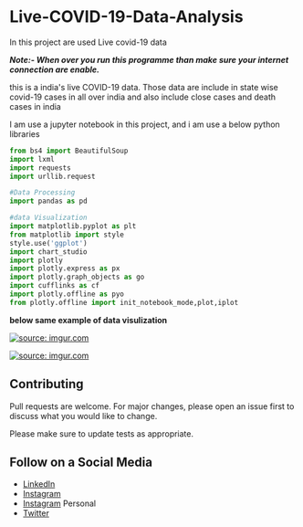 # Live-COVID-19-Data-Analysis


In this project are used Live covid-19 data

***Note:- When over you run this programme than make sure your internet connection are enable.***

this is a india's live COVID-19 data. Those data are include in state wise covid-19 cases in all over india and also include close cases and death cases in india

I am use a jupyter notebook in this project, and i am use a below python libraries 
```python
from bs4 import BeautifulSoup
import lxml
import requests
import urllib.request

#Data Processing
import pandas as pd

#data Visualization
import matplotlib.pyplot as plt
from matplotlib import style
style.use('ggplot')
import chart_studio
import plotly
import plotly.express as px
import plotly.graph_objects as go
import cufflinks as cf
import plotly.offline as pyo
from plotly.offline import init_notebook_mode,plot,iplot
```

**below same example of data visulization**


<a href="https://imgur.com/dlGGnyG"><img src="https://i.imgur.com/dlGGnyG.png" title="source: imgur.com" /></a>


<a href="https://imgur.com/UAoVO8C"><img src="https://i.imgur.com/UAoVO8C.png" title="source: imgur.com" /></a>


## Contributing
Pull requests are welcome. For major changes, please open an issue first to discuss what you would like to change.

Please make sure to update tests as appropriate.

## Follow on a Social Media
- [LinkedIn](https://bit.ly/2Ky3ho6)
- [Instagram](https://bit.ly/3b9Qeo4)
- [Instagram](https://bit.ly/32SXHV0) Personal
- [Twitter](https://bit.ly/3dbLJLC)
